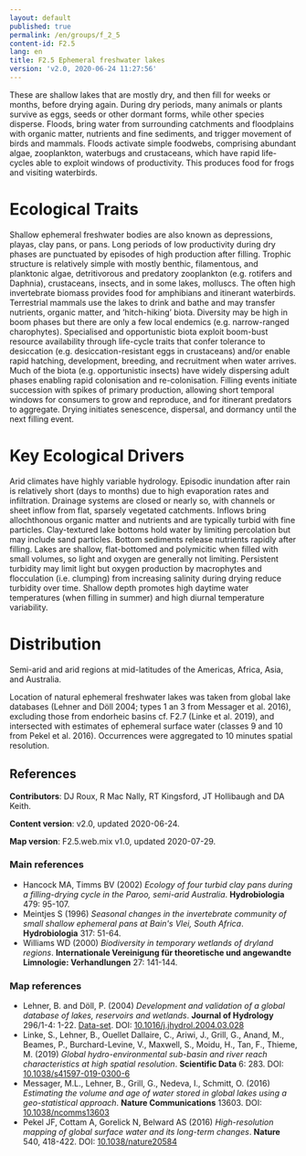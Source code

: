```yaml
---
layout: default
published: true
permalink: /en/groups/f_2_5
content-id: F2.5
lang: en
title: F2.5 Ephemeral freshwater lakes
version: 'v2.0, 2020-06-24 11:27:56'
---
```


These are shallow lakes that are mostly dry, and then fill for weeks or months, before drying again. During dry periods, many animals or plants survive as eggs, seeds or other dormant forms, while other species disperse. Floods, bring water from surrounding catchments and floodplains with organic matter, nutrients and fine sediments, and trigger movement of birds and mammals. Floods activate simple foodwebs, comprising abundant algae, zooplankton, waterbugs and crustaceans, which have rapid life-cycles able to exploit windows of productivity. This produces food for frogs and visiting waterbirds.

# Ecological Traits
 
Shallow ephemeral freshwater bodies are also known as depressions, playas, clay pans, or pans. Long periods of low productivity during dry phases are punctuated by episodes of high production after filling. Trophic structure is relatively simple with mostly benthic, filamentous, and planktonic algae, detritivorous and predatory zooplankton (e.g. rotifers and Daphnia), crustaceans, insects, and in some lakes, molluscs. The often high invertebrate biomass provides food for amphibians and itinerant waterbirds. Terrestrial mammals use the lakes to drink and bathe and may transfer nutrients, organic matter, and ’hitch-hiking’ biota. Diversity may be high in boom phases but there are only a few local endemics (e.g. narrow-ranged charophytes). Specialised and opportunistic biota exploit boom-bust resource availability through life-cycle traits that confer tolerance to desiccation (e.g. desiccation-resistant eggs in crustaceans) and/or enable rapid hatching, development, breeding, and recruitment when water arrives. Much of the biota (e.g. opportunistic insects) have widely dispersing adult phases enabling rapid colonisation and re-colonisation. Filling events initiate succession with spikes of primary production, allowing short temporal windows for consumers to grow and reproduce, and for itinerant predators to aggregate. Drying initiates senescence, dispersal, and dormancy until the next filling event.
 
# Key Ecological Drivers
 
Arid climates have highly variable hydrology. Episodic inundation after rain is relatively short (days to months) due to high evaporation rates and infiltration. Drainage systems are closed or nearly so, with channels or sheet inflow from flat, sparsely vegetated catchments. Inflows bring allochthonous organic matter and nutrients and are typically turbid with fine particles. Clay-textured lake bottoms hold water by limiting percolation but may include sand particles. Bottom sediments release nutrients rapidly after filling. Lakes are shallow, flat-bottomed and polymicitic when filled with small volumes, so light and oxygen are generally not limiting. Persistent turbidity may limit light but oxygen production by macrophytes and flocculation (i.e. clumping) from increasing salinity during drying reduce turbidity over time. Shallow depth promotes high daytime water temperatures (when filling in summer) and high diurnal temperature variability.
 
# Distribution
 
Semi-arid and arid regions at mid-latitudes of the Americas, Africa, Asia, and Australia. 

Location of natural ephemeral freshwater lakes was taken from global lake databases (Lehner and Döll 2004; types 1 an 3 from Messager et al. 2016), excluding those from endorheic basins cf. F2.7 (Linke et al. 2019), and intersected with estimates of ephemeral surface water (classes 9 and 10 from Pekel et al. 2016). Occurrences were aggregated to 10 minutes spatial resolution.

## References

**Contributors**: DJ Roux, R Mac Nally, RT Kingsford, JT Hollibaugh and DA Keith.

**Content version**: v2.0, updated 2020-06-24.

**Map version**: F2.5.web.mix v1.0, updated 2020-07-29.

### Main references
* Hancock MA, Timms BV  (2002) *Ecology of four turbid clay pans during a filling-drying cycle in the Paroo, semi-arid Australia*. **Hydrobiologia** 479: 95-107.
* Meintjes S  (1996) *Seasonal changes in the invertebrate community of small shallow ephemeral pans at Bain's Vlei, South Africa*. **Hydrobiologia** 317: 51-64.
* Williams WD  (2000) *Biodiversity in temporary wetlands of dryland regions*. **Internationale Vereinigung für theoretische und angewandte Limnologie: Verhandlungen** 27: 141-144.

### Map references
* Lehner, B. and Döll, P.  (2004) *Development and validation of a global database of lakes, reservoirs and wetlands*. **Journal of Hydrology** 296/1-4: 1-22. [Data-set](https://www.worldwildlife.org/pages/global-lakes-and-wetlands-database). DOI: [10.1016/j.jhydrol.2004.03.028](http://doi.org/10.1016/j.jhydrol.2004.03.028)
* Linke, S., Lehner, B., Ouellet Dallaire, C., Ariwi, J., Grill, G., Anand, M., Beames, P., Burchard-Levine, V., Maxwell, S., Moidu, H., Tan, F., Thieme, M.  (2019) *Global hydro-environmental sub-basin and river reach characteristics at high spatial resolution*. **Scientific Data** 6: 283. DOI: [10.1038/s41597-019-0300-6](http://doi.org/10.1038/s41597-019-0300-6)
* Messager, M.L., Lehner, B., Grill, G., Nedeva, I., Schmitt, O.  (2016) *Estimating the volume and age of water stored in global lakes using a geo-statistical approach*. **Nature Communications** 13603. DOI: [10.1038/ncomms13603](http://doi.org/10.1038/ncomms13603)
* Pekel JF, Cottam A, Gorelick N, Belward AS (2016) *High-resolution mapping of global surface water and its long-term changes*. **Nature** 540, 418-422. DOI: [10.1038/nature20584](http://doi.org/10.1038/nature20584)
